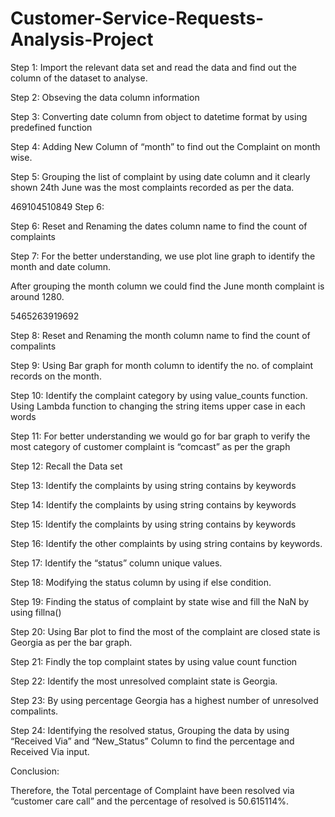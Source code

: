 # Customer-Service-Requests-Analysis-Project

Step 1: Import the relevant data set and read the data and find out the column of the dataset to analyse.

Step 2: Obseving the data column information

Step 3: Converting date column from object to datetime format by using predefined function

Step 4: Adding New Column of “month” to find out the Complaint on month wise.

Step 5: Grouping the list of complaint by using date column and it clearly shown 24th June was the most complaints recorded as per the data.

469104510849 Step 6: 

Step 6: Reset and Renaming the dates column name to find the count of complaints

Step 7: For the better understanding, we use plot line graph to identify the month and date column.

After grouping the month column we could find the June month complaint is around 1280. 

5465263919692

Step 8: Reset and Renaming the month column name to find the count of compalints

Step 9: Using Bar graph for month column to identify the no. of complaint records on the month.

Step 10: Identify the complaint category by using value_counts function. Using Lambda function to changing the string items upper case in each words

Step 11: For better understanding we would go for bar graph to verify the most category of customer complaint is “comcast” as per the graph

Step 12: Recall the Data set

Step 13: Identify the complaints by using string contains by keywords

Step 14: Identify the complaints by using string contains by keywords

Step 15: Identify the complaints by using string contains by keywords

Step 16: Identify the other complaints by using string contains by keywords.

Step 17: Identify the “status” column unique values.

Step 18: Modifying the status column by using if else condition. 

Step 19: Finding the status of complaint by state wise and fill the NaN by using fillna()

Step 20: Using Bar plot to find the most of the complaint are closed state is Georgia as per the bar graph.

Step 21: Findly the top complaint states by using value count function

Step 22: Identify the most unresolved complaint state is Georgia.

Step 23: By using percentage Georgia has a highest number of unresolved compalints.

Step 24: Identifying the resolved status, Grouping the data by using “Received Via” and “New_Status” Column to find the percentage and Received Via input.

Conclusion:

Therefore, the Total percentage of Complaint have been resolved via “customer care call” and the percentage of resolved is 50.615114%.
